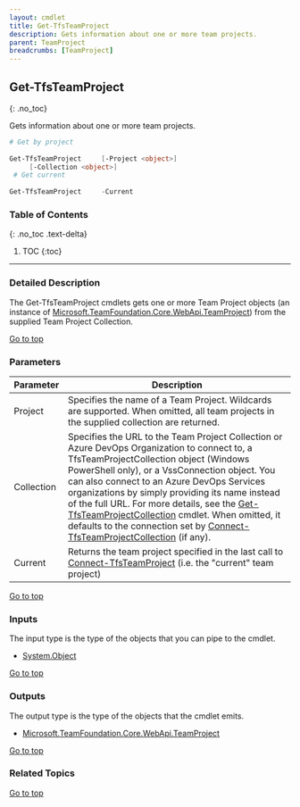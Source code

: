 ```yaml
---
layout: cmdlet
title: Get-TfsTeamProject
description: Gets information about one or more team projects.
parent: TeamProject
breadcrumbs: [TeamProject]
---
```

## Get-TfsTeamProject
{: .no_toc}

Gets information about one or more team projects.

```powershell
# Get by project
 
Get-TfsTeamProject     [-Project <object>]
     [-Collection <object>]
 # Get current
 
Get-TfsTeamProject     -Current

```

### Table of Contents
{: .no_toc .text-delta}

1. TOC
{:toc}

-----

### Detailed Description 

The Get-TfsTeamProject cmdlets gets one or more Team Project objects (an instance of [Microsoft.TeamFoundation.Core.WebApi.TeamProject](https://docs.microsoft.com/en-us/dotnet/api/Microsoft.TeamFoundation.Core.WebApi.TeamProject)) from the supplied Team Project Collection.

[Go to top](#get-tfsteamproject)
### Parameters

| Parameter | Description |
|:----------|-------------|
 | Project | Specifies the name of a Team Project. Wildcards are supported. When omitted, all team projects in the supplied collection are returned. |
 | Collection | Specifies the URL to the Team Project Collection or Azure DevOps Organization to connect to, a TfsTeamProjectCollection object (Windows PowerShell only), or a VssConnection object. You can also connect to an Azure DevOps Services organizations by simply providing its name instead of the full URL. For more details, see the [Get-TfsTeamProjectCollection](https://tfscmdlets.dev/Cmdlets/TeamProjectCollection/Get-TfsTeamProjectCollection) cmdlet. When omitted, it defaults to the connection set by [Connect-TfsTeamProjectCollection](https://tfscmdlets.dev/Cmdlets/Connection/Connect-TfsTeamProjectCollection) (if any). |
 | Current | Returns the team project specified in the last call to [Connect-TfsTeamProject](https://tfscmdlets.dev/Cmdlets/Connection/Connect-TfsTeamProject) (i.e. the "current" team project) |
 
[Go to top](#get-tfsteamproject)

### Inputs

The input type is the type of the objects that you can pipe to the cmdlet.

* [System.Object](https://docs.microsoft.com/en-us/dotnet/api/System.Object)

[Go to top](#get-tfsteamproject)

### Outputs

The output type is the type of the objects that the cmdlet emits.

* [Microsoft.TeamFoundation.Core.WebApi.TeamProject](https://docs.microsoft.com/en-us/dotnet/api/Microsoft.TeamFoundation.Core.WebApi.TeamProject)

[Go to top](#get-tfsteamproject)

### Related Topics



[Go to top](#get-tfsteamproject)

